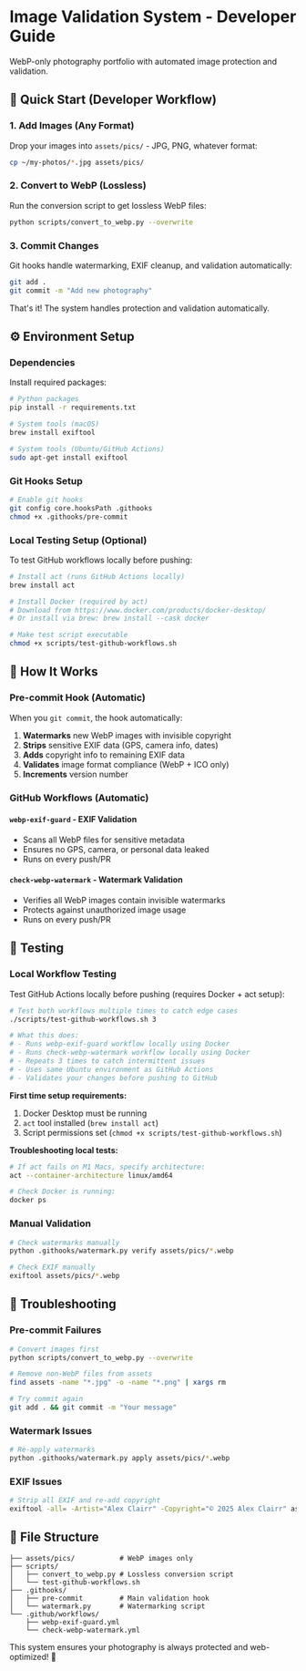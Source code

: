 # Image Validation System - Developer Guide

WebP-only photography portfolio with automated image protection and validation.

## 🚀 Quick Start (Developer Workflow)

### 1. Add Images (Any Format)

Drop your images into `assets/pics/` - JPG, PNG, whatever format:

```bash
cp ~/my-photos/*.jpg assets/pics/
```

### 2. Convert to WebP (Lossless)

Run the conversion script to get lossless WebP files:

```bash
python scripts/convert_to_webp.py --overwrite
```

### 3. Commit Changes

Git hooks handle watermarking, EXIF cleanup, and validation automatically:

```bash
git add .
git commit -m "Add new photography"
```

That's it! The system handles protection and validation automatically.

## ⚙️ Environment Setup

### Dependencies

Install required packages:

```bash
# Python packages
pip install -r requirements.txt

# System tools (macOS)
brew install exiftool

# System tools (Ubuntu/GitHub Actions)
sudo apt-get install exiftool
```

### Git Hooks Setup

```bash
# Enable git hooks
git config core.hooksPath .githooks
chmod +x .githooks/pre-commit
```

### Local Testing Setup (Optional)

To test GitHub workflows locally before pushing:

```bash
# Install act (runs GitHub Actions locally)
brew install act

# Install Docker (required by act)
# Download from https://www.docker.com/products/docker-desktop/
# Or install via brew: brew install --cask docker

# Make test script executable
chmod +x scripts/test-github-workflows.sh
```

## 🔧 How It Works

### Pre-commit Hook (Automatic)

When you `git commit`, the hook automatically:

1. **Watermarks** new WebP images with invisible copyright
2. **Strips** sensitive EXIF data (GPS, camera info, dates)
3. **Adds** copyright info to remaining EXIF data
4. **Validates** image format compliance (WebP + ICO only)
5. **Increments** version number

### GitHub Workflows (Automatic)

#### `webp-exif-guard` - EXIF Validation

- Scans all WebP files for sensitive metadata
- Ensures no GPS, camera, or personal data leaked
- Runs on every push/PR

#### `check-webp-watermark` - Watermark Validation

- Verifies all WebP images contain invisible watermarks
- Protects against unauthorized image usage
- Runs on every push/PR

## 🧪 Testing

### Local Workflow Testing

Test GitHub Actions locally before pushing (requires Docker + act setup):

```bash
# Test both workflows multiple times to catch edge cases
./scripts/test-github-workflows.sh 3

# What this does:
# - Runs webp-exif-guard workflow locally using Docker
# - Runs check-webp-watermark workflow locally using Docker
# - Repeats 3 times to catch intermittent issues
# - Uses same Ubuntu environment as GitHub Actions
# - Validates your changes before pushing to GitHub
```

**First time setup requirements:**

1. Docker Desktop must be running
2. `act` tool installed (`brew install act`)
3. Script permissions set (`chmod +x scripts/test-github-workflows.sh`)

**Troubleshooting local tests:**

```bash
# If act fails on M1 Macs, specify architecture:
act --container-architecture linux/amd64

# Check Docker is running:
docker ps
```

### Manual Validation

```bash
# Check watermarks manually
python .githooks/watermark.py verify assets/pics/*.webp

# Check EXIF manually
exiftool assets/pics/*.webp
```

## 🚨 Troubleshooting

### Pre-commit Failures

```bash
# Convert images first
python scripts/convert_to_webp.py --overwrite

# Remove non-WebP files from assets
find assets -name "*.jpg" -o -name "*.png" | xargs rm

# Try commit again
git add . && git commit -m "Your message"
```

### Watermark Issues

```bash
# Re-apply watermarks
python .githooks/watermark.py apply assets/pics/*.webp
```

### EXIF Issues

```bash
# Strip all EXIF and re-add copyright
exiftool -all= -Artist="Alex Clairr" -Copyright="© 2025 Alex Clairr" assets/pics/*.webp
```

## 📁 File Structure

```
├── assets/pics/           # WebP images only
├── scripts/
│   ├── convert_to_webp.py # Lossless conversion script
│   └── test-github-workflows.sh
├── .githooks/
│   ├── pre-commit         # Main validation hook
│   └── watermark.py       # Watermarking script
└── .github/workflows/
    ├── webp-exif-guard.yml
    └── check-webp-watermark.yml
```

This system ensures your photography is always protected and web-optimized! 🎨
